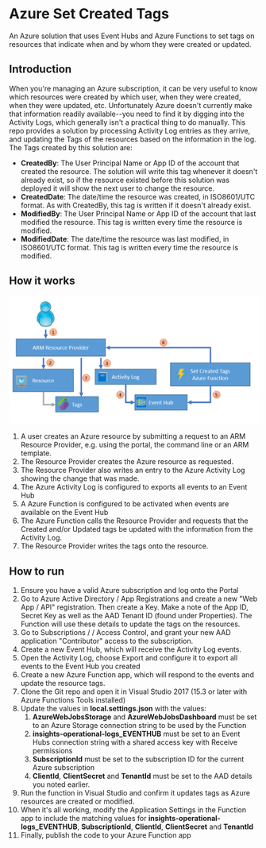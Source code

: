 # Azure Set Created Tags
An Azure solution that uses Event Hubs and Azure Functions to set tags on resources that indicate when and by whom they were created or updated.

## Introduction
When you're managing an Azure subscription, it can be very useful to know which resources were
created by which user, when they were created, when they were updated, etc. Unfortunately Azure
doesn't currently make that information readily available--you need to find it by digging into the Activity Logs, which generally isn't a practical thing to do manually. This repo provides a solution by processing Activity Log entries as they arrive, and updating the Tags of the resources based on the information in the log. The Tags created by this solution are:

- **CreatedBy**: The User Principal Name or App ID of the account that created the resource. The solution will write this tag whenever it doesn't already exist, so if the resource existed before this solution was deployed it will show the next user to change the resource.
- **CreatedDate**: The date/time the resource was created, in ISO8601/UTC format. As with CreatedBy, this tag is written if it doesn't already exist.
- **ModifiedBy**: The User Principal Name or App ID of the account that last modified the resource. This tag is written every time the resource is modified.
- **ModifiedDate**: The date/time the resource was last modified, in ISO8601/UTC format. This tag is written every time the resource is modified.

## How it works
![Architecture diagram](./images/AzureSetCreatedTagsDiagram.PNG)
1. A user creates an Azure resource by submitting a request to an ARM Resource Provider, 
e.g. using the portal, the command line or an ARM template.
2. The Resource Provider creates the Azure resource as requested.
3. The Resource Provider also writes an entry to the Azure Activity Log showing the change that
was made.
4. The Azure Activity Log is configured to exports all events to an Event Hub
5. A Azure Function is configured to be activated when events are available on the Event Hub
6. The Azure Function calls the Resource Provider and requests that the Created and/or Updated
tags be updated with the information from the Activity Log.
7. The Resource Provider writes the tags onto the resource.

## How to run
1. Ensure you have a valid Azure subscription and log onto the Portal
1. Go to Azure Active Directory / App Registrations and create a new "Web App / API" registration. Then create a Key. Make a note of the App ID, Secret Key as well as the AAD Tenant ID (found under Properties). The Function will use these details to update the tags on the resources.
1. Go to Subscriptions / <Your Subscription> / Access Control, and grant your new AAD application
"Contributor" access to the subscription.
1. Create a new Event Hub, which will receive the Activity Log events.
1. Open the Activity Log, choose Export and configure it to export all events to the Event Hub you created
1. Create a new Azure Function app, which will respond to the events and update the resource tags.
1. Clone the Git repo and open it in Visual Studio 2017 (15.3 or later with Azure Functions Tools installed)
1. Update the values in **local.settings.json** with the values:
    1. **AzureWebJobsStorage** and **AzureWebJobsDashboard** must be set to an Azure Storage connection string to be used by the Function
    1. **insights-operational-logs_EVENTHUB** must be set to an Event Hubs connection string with a shared access key with Receive permissions
    1. **SubscriptionId** must be set to the subscription ID for the current Azure subscription
    1. **ClientId**, **ClientSecret** and **TenantId** must be set to the AAD details you noted earlier.
1. Run the function in Visual Studio and confirm it updates tags as Azure resources are created or modified.
1. When it's all working, modify the Application Settings in the Function app to include the matching values for
**insights-operational-logs_EVENTHUB**, **SubscriptionId**, **ClientId**, **ClientSecret** and **TenantId** 
1. Finally, publish the code to your Azure Function app